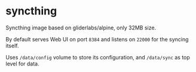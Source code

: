 # syncthing
Syncthing image based on gliderlabs/alpine, only 32MB size.

By default serves Web UI on port ```8384``` and listens on ```22000``` for the syncing itself. 

Uses ```/data/config``` volume to store its configuration, and ```/data/sync``` as top level for data.
